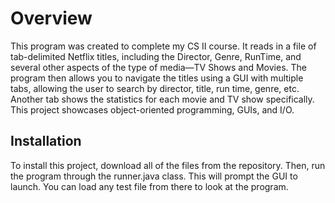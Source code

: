 # Overview
This program was created to complete my CS II course. It reads in a file of tab-delimited Netflix titles, including the Director, Genre, RunTime, and several other aspects of the type of media—TV Shows and Movies. The program then allows you to navigate the titles using a GUI with multiple tabs, allowing the user to search by director, title, run time, genre, etc. Another tab shows the statistics for each movie and TV show specifically. This project showcases object-oriented programming, GUIs, and I/O.


## Installation
To install this project, download all of the files from the repository. Then, run the program through the runner.java class. This will prompt the GUI to launch. You can load any test file from there to look at the program.

